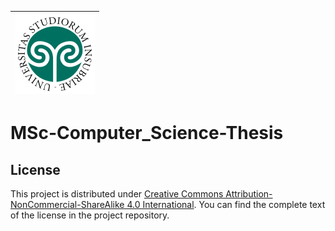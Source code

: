 | <img src="docs/uninsubria.svg" width="128"> |
| - |

# MSc-Computer_Science-Thesis

## License

This project is distributed under [Creative Commons Attribution-NonCommercial-ShareAlike 4.0 International](https://creativecommons.org/licenses/by-nc-sa/4.0). You can find the complete text of the license in the project repository.

